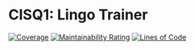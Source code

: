 # CISQ1: Lingo Trainer

[![Coverage](https://sonarcloud.io/api/project_badges/measure?project=Timmotus_cisq1-lingo&metric=coverage)](https://sonarcloud.io/dashboard?id=Timmotus_cisq1-lingo)
[![Maintainability Rating](https://sonarcloud.io/api/project_badges/measure?project=Timmotus_cisq1-lingo&metric=sqale_rating)](https://sonarcloud.io/dashboard?id=Timmotus_cisq1-lingo)
[![Lines of Code](https://sonarcloud.io/api/project_badges/measure?project=Timmotus_cisq1-lingo&metric=ncloc)](https://sonarcloud.io/dashboard?id=Timmotus_cisq1-lingo)